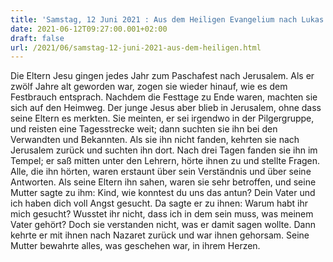 ```yaml
---
title: 'Samstag, 12 Juni 2021 : Aus dem Heiligen Evangelium nach Lukas - Lk 2,41-51.'
date: 2021-06-12T09:27:00.001+02:00
draft: false
url: /2021/06/samstag-12-juni-2021-aus-dem-heiligen.html
---
```


Die Eltern Jesu gingen jedes Jahr zum Paschafest nach Jerusalem. Als er zwölf Jahre alt geworden war, zogen sie wieder hinauf, wie es dem Festbrauch entsprach. Nachdem die Festtage zu Ende waren, machten sie sich auf den Heimweg. Der junge Jesus aber blieb in Jerusalem, ohne dass seine Eltern es merkten. Sie meinten, er sei irgendwo in der Pilgergruppe, und reisten eine Tagesstrecke weit; dann suchten sie ihn bei den Verwandten und Bekannten. Als sie ihn nicht fanden, kehrten sie nach Jerusalem zurück und suchten ihn dort. Nach drei Tagen fanden sie ihn im Tempel; er saß mitten unter den Lehrern, hörte ihnen zu und stellte Fragen. Alle, die ihn hörten, waren erstaunt über sein Verständnis und über seine Antworten. Als seine Eltern ihn sahen, waren sie sehr betroffen, und seine Mutter sagte zu ihm: Kind, wie konntest du uns das antun? Dein Vater und ich haben dich voll Angst gesucht. Da sagte er zu ihnen: Warum habt ihr mich gesucht? Wusstet ihr nicht, dass ich in dem sein muss, was meinem Vater gehört? Doch sie verstanden nicht, was er damit sagen wollte. Dann kehrte er mit ihnen nach Nazaret zurück und war ihnen gehorsam. Seine Mutter bewahrte alles, was geschehen war, in ihrem Herzen.